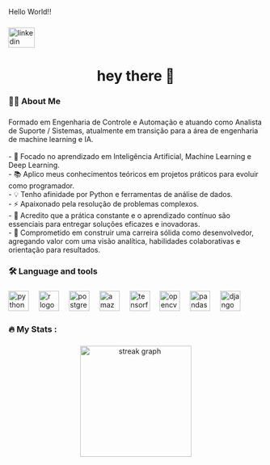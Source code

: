 <p align="left">Hello World!!</p>

###

<div align="left">
  <a href="www.linkedin.com/in/pedro-prado-34369a1b5" target="_blank">
    <img src="https://raw.githubusercontent.com/maurodesouza/profile-readme-generator/master/src/assets/icons/social/linkedin/default.svg" width="52" height="40" alt="linkedin logo"  />
  </a>
</div>

###

<h1 align="center">hey there 👋</h1>

###

<h3 align="left">👩‍💻  About Me</h3>

###

<p align="left">
  Formado em Engenharia de Controle e Automação e atuando como Analista de Suporte / Sistemas, atualmente em transição para a área de engenharia de machine learning e IA.<br><br>
  - 🔭 Focado no aprendizado em Inteligência Artificial, Machine Learning e Deep Learning.<br>
  - 📚 Aplico meus conhecimentos teóricos em projetos práticos para evoluir como programador.<br>
  - 💡 Tenho afinidade por Python e ferramentas de análise de dados.<br>
  - ⚡ Apaixonado pela resolução de problemas complexos.<br>
  - 🚀 Acredito que a prática constante e o aprendizado contínuo são essenciais para entregar soluções eficazes e inovadoras.<br>
  - 🎯 Comprometido em construir uma carreira sólida como desenvolvedor, agregando valor com uma visão analítica, habilidades colaborativas e orientação para resultados.
</p>

###

<h3 align="left">🛠 Language and tools</h3>

###

<div align="left">
  <img src="https://cdn.jsdelivr.net/gh/devicons/devicon/icons/python/python-original.svg" height="40" alt="python logo"  />
  <img width="12" />
  <img src="https://cdn.jsdelivr.net/gh/devicons/devicon/icons/r/r-original.svg" height="40" alt="r logo"  />
  <img width="12" />
  <img src="https://cdn.jsdelivr.net/gh/devicons/devicon/icons/postgresql/postgresql-original.svg" height="40" alt="postgresql logo"  />
  <img width="12" />
  <img src="https://cdn.jsdelivr.net/gh/devicons/devicon/icons/amazonwebservices/amazonwebservices-line-wordmark.svg" height="40" alt="amazonwebservices logo"  />
  <img width="12" />
  <img src="https://cdn.jsdelivr.net/gh/devicons/devicon/icons/tensorflow/tensorflow-original.svg" height="40" alt="tensorflow logo"  />
  <img width="12" />
  <img src="https://cdn.jsdelivr.net/gh/devicons/devicon/icons/opencv/opencv-original.svg" height="40" alt="opencv logo"  />
  <img width="12" />
  <img src="https://cdn.jsdelivr.net/gh/devicons/devicon/icons/pandas/pandas-original.svg" height="40" alt="pandas logo"  />
  <img width="12" />
  <img src="https://cdn.jsdelivr.net/gh/devicons/devicon/icons/django/django-plain.svg" height="40" alt="django logo"  />
</div>

###


###

<h3 align="left">🔥   My Stats :</h3>

###

<div align="center">
  <img src="https://streak-stats.demolab.com?user=maurodesouza&locale=en&mode=daily&theme=dark&hide_border=false&border_radius=5&order=3" height="220" alt="streak graph"  />
</div>

